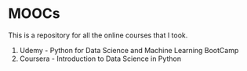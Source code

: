 # MOOCs
This is a repository for all the online courses that I took.

1. Udemy - Python for Data Science and Machine Learning BootCamp
2. Coursera - Introduction to Data Science in Python
